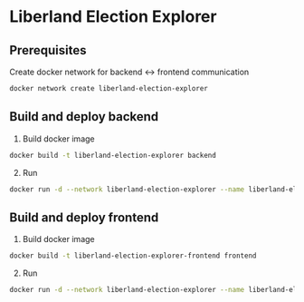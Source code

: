 # Liberland Election Explorer

## Prerequisites

Create docker network for backend <-> frontend communication

```sh
docker network create liberland-election-explorer
```

## Build and deploy backend

1. Build docker image

```sh
docker build -t liberland-election-explorer backend
```

2. Run

```sh
docker run -d --network liberland-election-explorer --name liberland-election-explorer --restart unless-stopped liberland-election-explorer
```

## Build and deploy frontend

1. Build docker image

```sh
docker build -t liberland-election-explorer-frontend frontend
```

2. Run

```sh
docker run -d --network liberland-election-explorer --name liberland-election-explorer-frontend --restart unless-stopped -p 3000:3000 liberland-election-explorer-frontend
```
